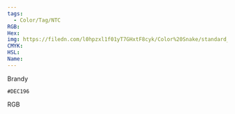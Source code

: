 ```yaml
---
tags:
  - Color/Tag/NTC
RGB:
Hex:
img: https://filedn.com/l0hpzxl1f01yT7GHxtF8cyk/Color%20Snake/standard_csv_to_svg/DEC196.svg
CMYK:
HSL:
Name:
---
```

Brandy
```palette
#DEC196
```
RGB
